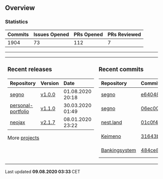 ## Overview

### Statistics

<!-- statistics starts -->
| Commits | Issues Opened | PRs Opened | PRs Reviewed |
| :- | :- | :- | :- |
| 1904 | 73 | 112 | 7 |
<!-- statistics ends -->

---

<table><tr><td valign="top">

### Recent releases

<!-- recent_releases starts -->
| Repository | Version | Date |
| :- | :- | :- |
| [segno](https://github.com/Keimeno/segno) | [v1.0.0](https://github.com/Keimeno/segno/releases/tag/v1.0.0) | 01.08.2020 20:18 |
| [personal-portfolio](https://github.com/Keimeno/personal-portfolio) | [v1.1.0](https://github.com/Keimeno/personal-portfolio/releases/tag/v1.1.0) | 30.03.2020 01:49 |
| [neojax](https://github.com/Keimeno/neojax) | [v2.1.7](https://github.com/Keimeno/neojax/releases/tag/v2.1.7) | 08.01.2020 23:22 |
<!-- recent_releases ends -->

More [projects](https://github.com/Keimeno?tab=repositories)

</td><td valign="top">

### Recent commits

<!-- recent_commits starts -->
| Repository | Commit | Date |
| :- | :- | :- |      
| [segno](https://github.com/Keimeno/segno) | [e640486](https://github.com/Keimeno/segno/commit/e6404864bf19528046736de62cb9074150a9fc55) | 01.08.2020 20:15 |
| [segno](https://github.com/Keimeno/segno) | [06ec00c](https://github.com/Keimeno/segno/commit/06ec00cef1828e64694f7289a0f240b70fec45df) | 01.08.2020 20:14 |
| [nest.land](https://github.com/nestdotland/nest.land) | [01c0f4b](https://github.com/nestdotland/nest.land/commit/01c0f4be6fe3bd09e7bc3c24974837db551fdb9d) | 27.07.2020 23:05 |
| [Keimeno](https://github.com/Keimeno/Keimeno) | [31643b0](https://github.com/Keimeno/Keimeno/commit/31643b064df739b28497bc02a967615b3c3ef5c6) | 23.07.2020 22:06 |
| [Bankingsystem](https://github.com/WHG-Students/Bankingsystem) | [484ce82](https://github.com/WHG-Students/Bankingsystem/commit/484ce82b67b574b843f5faa704a1147219c19edc) | 20.07.2020 20:46 |
<!-- recent_commits ends -->

</td></tr></table>

<p>
Last updated 
<b>
<!-- last_updated starts -->
09.08.2020 03:33
<!-- last_updated ends -->
</b>
CET
</p>
